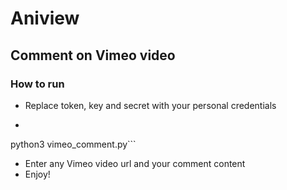 # Aniview
## Comment on Vimeo video

### How to run 
- Replace token, key and secret with your personal credentials
- ```py
python3 vimeo_comment.py```

- Enter any Vimeo video url and your comment content
- Enjoy!
